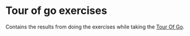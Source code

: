 # Tour of go exercises

Contains the results from doing the exercises while taking the [Tour Of Go](https://tour.golang.org/).
